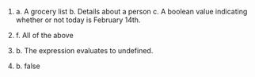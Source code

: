 1)  a. A grocery list
    b. Details about a person
    c. A boolean value indicating whether or not today is February 14th.

2) f. All of the above

3) b. The expression evaluates to undefined.

4) b. false
